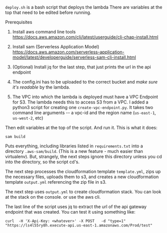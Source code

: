 `deploy.sh` is a bash script that deploys the lambda
There are variables at the top that need to be edited before running.

Prerequisites

1. Install aws command line tools  https://docs.aws.amazon.com/cli/latest/userguide/cli-chap-install.html

2. Install sam (Serverless Application Model) https://docs.aws.amazon.com/serverless-application-model/latest/developerguide/serverless-sam-cli-install.html


3. (Optional) Install jq for the last step, that just prints the url in the api endpoint

4. The config.ini has to be uploaded to the correct bucket and *make sure it's readable* by the lambda. 

5. The VPC into which the lambda is deployed must have a VPC Endpoint for S3.  The lambda needs this to access S3 from a VPC.  I added a python3 script for creating one `create-vpc-endpoint.py`.  It takes two command line arguments -- a vpc-id and the region name (`us-east-1`, `us-west-2`, etc)



Then edit variables at the top of the script.   And run it.  This is what it does:

``sam build``

Puts everything, including libraries listed in `requirements.txt` into a directory `.aws-sam/build`.  (This is a new feature - much easier than virtualenv).   But, strangely, the next steps ignore this directory unless you cd into the directory, so the script cd's.

The next step  processes the cloudformation template `template.yml`, zips up the necessary files, uploads them to s3, and creates a new cloudformation template `output.yml` referencing the zip file in s3.

The next step uses `output.yml` to create cloudformation stack.  You can look at the stack on the console.  or use the aws cli.

The last line of the script uses jq to extract the url of the api gateway endpoint that was created.  You can test it using something like: 

``curl  -H 'X-Api-Key: <whatever>' -X POST   -d "type=1" "https://ls4l55ry8h.execute-api.us-east-1.amazonaws.com/Prod/test"``





